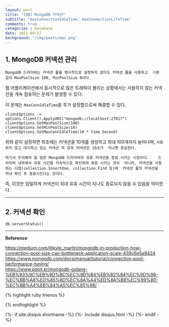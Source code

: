 ```yaml
---
layout: post
title: "[DB] MongoDB 커넥션"
subtitle: "maxConnectionIdleTime, maxConnectionLifeTime"
comments: true
categories : Database
date: 2021-09-17
background: '/img/posts/mac.png'
---
```


## 1. MongoDB 커넥션 관리    

`MongoDB 드라이버는 커넥션 풀을 명시적으로 설정하지 않아도 커넥션 풀을 사용하고 
기본 값이 MaxPoolSize 100, MinPoolSize 0이다.`   


웹 어플리케이션에서 동시적으로 많은 트래픽이 몰리는 상황에서는 사용하지 
않는 커넥션을 계속 점유하는 문제가 발생할 수 있다.   

이 문제는 `MaxConnIdleTime`을 추가 설정함으로써 해결할 수 있다.   

```
clientOptions := options.Client().ApplyURI("mongodb://localhost:27017")
clientOptions.SetMaxPoolSize(100)
clientOptions.SetMinPoolSize(10)
clientOptions.SetMaxConnIdleTime(10 * time.Second)
```

위와 같이 설정하면 최초에는 커넥션을 10개를 생성하고 최대 100개까지 
늘어나며, `사용하지 않고 대기하고 있는 커넥션 즉 유후 커넥션은 10초가 
지나면 종료한다.`   

`여기서 주의해야 할 점은 MongoDB 드라이버의 유휴 커넥션을 종료 시키는 시점이다.   
드라이버 내부에서 유휴 시간을 지속적으로 확인하여 종료 시키는 것이 
아니라, 커넥션을 사용하는 시점(collection.InsertOne, collection.Find 등)에 
커넥션 풀의 커넥션을 꺼내 확인 후 종료시킨다는 것이다.`       

즉, 이것은 엄밀하게 커넥션이 최대 유휴 시간이 지나도 종료되지 않을 수 
있음을 의미한다.   


- - - 

## 2. 커넥션 확인 

```
db.serverStatus() 
```

- - -   

**Reference**

<https://medium.com/@kyle_martin/mongodb-in-production-how-connection-pool-size-can-bottleneck-application-scale-439c6e5a8424>   
<https://www.mongodb.com/docs/manual/tutorial/connection-pool-performance-tuning/>   
<https://www.popit.kr/mongodb-golang-%EB%93%9C%EB%9D%BC%EC%9D%B4%EB%B2%84%EC%9D%98-%EC%BB%A8%ED%85%8D%EC%8A%A4%ED%8A%B8%EC%99%80-%EC%BB%A4%EB%84%A5%EC%85%98/>     

{% highlight ruby linenos %}


{% endhighlight %}


{%- if site.disqus.shortname -%}
    {%- include disqus.html -%}
{%- endif -%}

